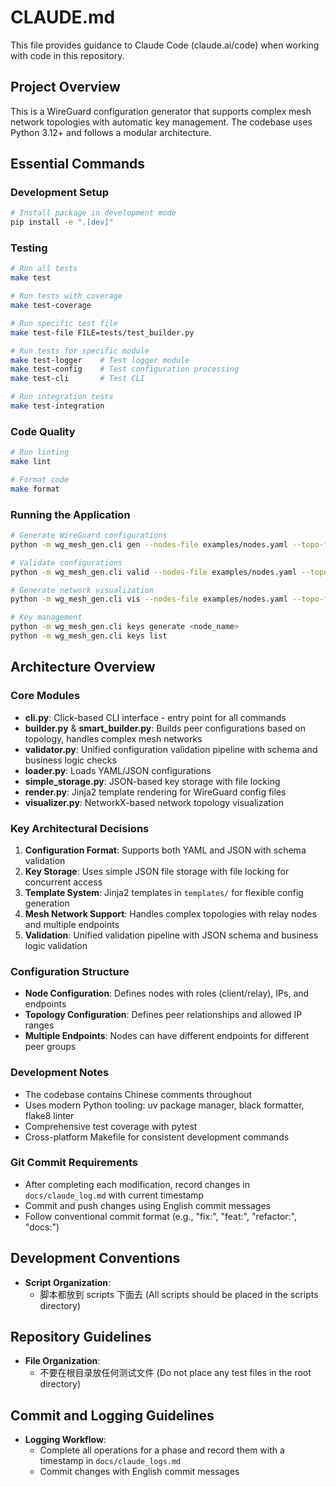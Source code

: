 # CLAUDE.md

This file provides guidance to Claude Code (claude.ai/code) when working with code in this repository.

## Project Overview

This is a WireGuard configuration generator that supports complex mesh network topologies with automatic key management. The codebase uses Python 3.12+ and follows a modular architecture.

## Essential Commands

### Development Setup
```bash
# Install package in development mode
pip install -e ".[dev]"
```

### Testing
```bash
# Run all tests
make test

# Run tests with coverage
make test-coverage

# Run specific test file
make test-file FILE=tests/test_builder.py

# Run tests for specific module
make test-logger    # Test logger module
make test-config    # Test configuration processing
make test-cli       # Test CLI

# Run integration tests
make test-integration
```

### Code Quality
```bash
# Run linting
make lint

# Format code
make format
```

### Running the Application
```bash
# Generate WireGuard configurations
python -m wg_mesh_gen.cli gen --nodes-file examples/nodes.yaml --topo-file examples/topology.yaml --output-dir out

# Validate configurations
python -m wg_mesh_gen.cli valid --nodes-file examples/nodes.yaml --topo-file examples/topology.yaml

# Generate network visualization
python -m wg_mesh_gen.cli vis --nodes-file examples/nodes.yaml --topo-file examples/topology.yaml --output topology.png

# Key management
python -m wg_mesh_gen.cli keys generate <node_name>
python -m wg_mesh_gen.cli keys list
```

## Architecture Overview

### Core Modules
- **cli.py**: Click-based CLI interface - entry point for all commands
- **builder.py** & **smart_builder.py**: Builds peer configurations based on topology, handles complex mesh networks
- **validator.py**: Unified configuration validation pipeline with schema and business logic checks
- **loader.py**: Loads YAML/JSON configurations
- **simple_storage.py**: JSON-based key storage with file locking
- **render.py**: Jinja2 template rendering for WireGuard config files
- **visualizer.py**: NetworkX-based network topology visualization

### Key Architectural Decisions
1. **Configuration Format**: Supports both YAML and JSON with schema validation
2. **Key Storage**: Uses simple JSON file storage with file locking for concurrent access
3. **Template System**: Jinja2 templates in `templates/` for flexible config generation
4. **Mesh Network Support**: Handles complex topologies with relay nodes and multiple endpoints
5. **Validation**: Unified validation pipeline with JSON schema and business logic validation

### Configuration Structure
- **Node Configuration**: Defines nodes with roles (client/relay), IPs, and endpoints
- **Topology Configuration**: Defines peer relationships and allowed IP ranges
- **Multiple Endpoints**: Nodes can have different endpoints for different peer groups

### Development Notes
- The codebase contains Chinese comments throughout
- Uses modern Python tooling: uv package manager, black formatter, flake8 linter
- Comprehensive test coverage with pytest
- Cross-platform Makefile for consistent development commands

### Git Commit Requirements
- After completing each modification, record changes in `docs/claude_log.md` with current timestamp
- Commit and push changes using English commit messages
- Follow conventional commit format (e.g., "fix:", "feat:", "refactor:", "docs:")

## Development Conventions

- **Script Organization**:
  - 脚本都放到 scripts 下面去 (All scripts should be placed in the scripts directory)

## Repository Guidelines

- **File Organization**:
  - 不要在根目录放任何测试文件 (Do not place any test files in the root directory)

## Commit and Logging Guidelines

- **Logging Workflow**:
  - Complete all operations for a phase and record them with a timestamp in `docs/claude_logs.md`
  - Commit changes with English commit messages